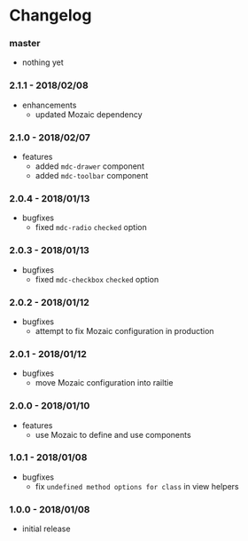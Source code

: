 # Changelog

### master

* nothing yet

### 2.1.1 - 2018/02/08

* enhancements
    * updated Mozaic dependency

### 2.1.0 - 2018/02/07

* features
    * added `mdc-drawer` component
    * added `mdc-toolbar` component

### 2.0.4 - 2018/01/13

* bugfixes
    * fixed `mdc-radio` `checked` option

### 2.0.3 - 2018/01/13

* bugfixes
    * fixed `mdc-checkbox` `checked` option

### 2.0.2 - 2018/01/12

* bugfixes
    * attempt to fix Mozaic configuration in production

### 2.0.1 - 2018/01/12

* bugfixes
    * move Mozaic configuration into railtie

### 2.0.0 - 2018/01/10

* features
    * use Mozaic to define and use components

### 1.0.1 - 2018/01/08

* bugfixes
    * fix `undefined method options for class` in view helpers

### 1.0.0 - 2018/01/08

* initial release
